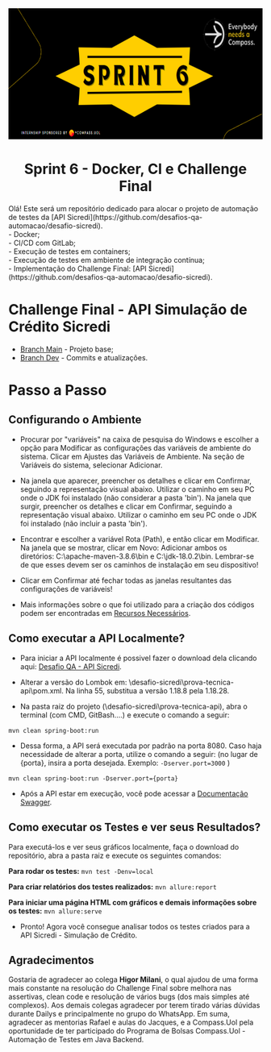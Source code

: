 <div align="center">
    <img src="Img/sprintbanner6.png" width="700px" height="260px">
    <h1> Sprint 6 - Docker, CI e Challenge Final
 </h1>
</div>
Olá! Este será um repositório dedicado para alocar o projeto de automação de testes da [API Sicredi](https://github.com/desafios-qa-automacao/desafio-sicredi). <br>
- Docker; <br>
- CI/CD com GitLab; <br>
- Execução de testes em containers;<br>
- Execução de testes em ambiente de integração contínua; <br>
- Implementação do Challenge Final: [API Sicredi](https://github.com/desafios-qa-automacao/desafio-sicredi).<br>

# Challenge Final - API Simulação de Crédito Sicredi
- [Branch Main](https://gitlab.com/guilhermesm/compass-challenge-final) - Projeto base; <br>
- [Branch Dev](https://gitlab.com/guilhermesm/compass-challenge-final/-/tree/dev?ref_type=heads) - Commits e atualizações.

# Passo a Passo

## Configurando o Ambiente
- Procurar por "variáveis" na caixa de pesquisa do Windows e escolher a opção para Modificar as configurações das variáveis de ambiente do sistema. Clicar em Ajustes das Variáveis de Ambiente. Na seção de Variáveis do sistema, selecionar Adicionar.
- Na janela que aparecer, preencher os detalhes e clicar em Confirmar, seguindo a representação visual abaixo. Utilizar o caminho em seu PC onde o JDK foi instalado (não considerar a pasta 'bin').
Na janela que surgir, preencher os detalhes e clicar em Confirmar, seguindo a representação visual abaixo. Utilizar o caminho em seu PC onde o JDK foi instalado (não incluir a pasta 'bin').

- Encontrar e escolher a variável Rota (Path), e então clicar em Modificar. Na janela que se mostrar, clicar em Novo: 
Adicionar ambos os diretórios: C:\apache-maven-3.8.6\bin e C:\jdk-18.0.2\bin. Lembrar-se de que esses devem ser os caminhos de instalação em seu dispositivo!

- Clicar em Confirmar até fechar todas as janelas resultantes das configurações de variáveis!

 * Mais informações sobre o que foi utilizado para a criação dos códigos podem ser encontradas em [Recursos Necessários](#6-recursos-necessários).

## Como executar a API Localmente?
- Para iniciar a API localmente é possivel fazer o download dela clicando aqui: [Desafio QA - API Sicredi](https://github.com/desafios-qa-automacao/desafio-sicredi). 
- Alterar a versão do Lombok em: \desafio-sicredi\prova-tecnica-api\pom.xml.
Na linha 55, substitua a versão 1.18.8 pela 1.18.28.

- Na pasta raiz do projeto (\desafio-sicredi\prova-tecnica-api), abra o terminal (com CMD, GitBash....) e execute o comando a seguir:
`````
mvn clean spring-boot:run
`````

- Dessa forma, a API será executada por padrão na porta 8080. Caso haja necessidade de alterar a porta, utilize o comando a seguir:
(no lugar de {porta}, insira a porta desejada. Exemplo: ```-Dserver.port=3000``` )
`````
mvn clean spring-boot:run -Dserver.port={porta}
`````

- Após a API estar em execução, você pode acessar a [Documentação Swagger](http://localhost:8080/swagger-ui.html#).


## Como executar os Testes e ver seus Resultados?
Para executá-los e ver seus gráficos localmente, faça o download do repositório, abra a pasta raiz e execute os seguintes comandos:

**Para rodar os testes:**  `````mvn test -Denv=local`````

**Para criar relatórios dos testes realizados:** `````mvn allure:report`````



**Para iniciar uma página HTML com gráficos e demais informações sobre os testes:** `````mvn allure:serve`````


- Pronto! Agora você consegue analisar todos os testes criados para a API Sicredi - Simulação de Crédito.

##  Agradecimentos
Gostaria de agradecer ao colega **Higor Milani**, o qual ajudou de uma forma mais constante na resolução do Challenge Final sobre melhora nas assertivas, clean code e resolução de vários bugs (dos mais simples até complexos). Aos demais colegas agradecer por terem tirado várias dúvidas durante Dailys e principalmente no grupo do WhatsApp.  Em suma, agradecer as mentorias Rafael e aulas do Jacques, e a Compass.Uol pela oportunidade de ter participado do Programa de Bolsas Compass.Uol - Automação de Testes em Java Backend.
